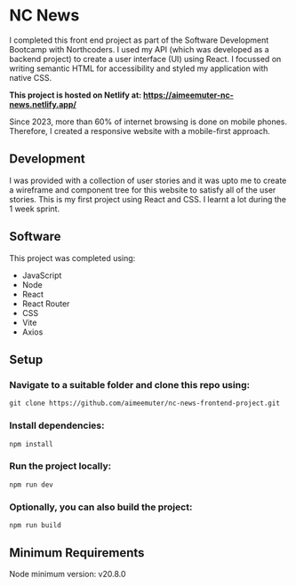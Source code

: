 # NC News
I completed this front end project as part of the Software Development Bootcamp with Northcoders. I used my API (which was developed as a backend project) to create a user interface (UI) using React. I focussed on writing semantic HTML for accessibility and styled my application with native CSS.

**This project is hosted on Netlify at: https://aimeemuter-nc-news.netlify.app/**

Since 2023, more than 60% of internet browsing is done on mobile phones. Therefore, I created a responsive website with a mobile-first approach.

## Development
I was provided with a collection of user stories and it was upto me to create a wireframe and component tree for this website to satisfy all of the user stories. This is my first project using React and CSS. I learnt a lot during the 1 week sprint.

## Software
This project was completed using:
- JavaScript
- Node
- React
- React Router
- CSS
- Vite
- Axios

## Setup

### Navigate to a suitable folder and clone this repo using:
`git clone https://github.com/aimeemuter/nc-news-frontend-project.git`

### Install dependencies:
`npm install`

### Run the project locally:
`npm run dev`

### Optionally, you can also build the project:
`npm run build`

## Minimum Requirements
Node minimum version: v20.8.0

